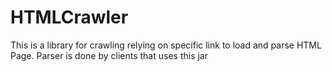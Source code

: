 # HTMLCrawler
This is a library for crawling relying on specific link to load and parse HTML Page. Parser is done by clients that uses this jar
